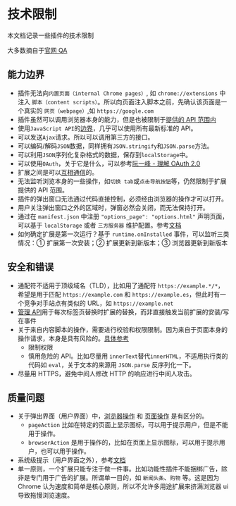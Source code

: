 # 技术限制

本文档记录一些插件的技术限制

大多数摘自于[官网 QA](https://developer.chrome.com/docs/extensions/mv3/faq/)

## 能力边界

- 插件无法向`内置页面（internal Chrome pages）`, 如 `chrome://extensions` 中注入 `脚本（content scripts）`。所以向页面注入脚本之前，先确认该页面是一个真实的 `网页（webpage）`,如 `https://google.com`
- 插件虽然可以调用浏览器本身的能力，但是也被限制于[提供的 API 范围内](https://developer.chrome.com/docs/extensions/reference/)
- 使用`JavaScript API`的[边界](https://developer.chrome.com/docs/extensions/api_other/)，几乎可以使用所有最新标准的 API。
- 可以发送`Ajax`请求。所以可以调用第三方的接口。
- 可以编码/解码`JSON`数据，同样拥有`JSON.stringify`和`JSON.parse`方法。
- 可以利用`JSON`序列化复杂格式的数据，保存到`localStorage`中。
- 可以使用`OAuth`，关于它是什么，可以参考[阮一峰 - 理解 OAuth 2.0](https://www.ruanyifeng.com/blog/2014/05/oauth_2_0.html)
- 扩展之间是可以[互相通信](https://developer.chrome.com/docs/extensions/mv3/messaging/#external)的。
- 无法监听浏览本身的一些操作，如`切换 tab`或`点击导航按钮`等，仍然限制于扩展提供的 API 范围。
- 插件的弹出窗口无法通过代码直接控制，必须经由浏览器的操作才可以打开。
- 用户关注弹出窗口之外的区域时，弹窗必然会关闭，而无法保持打开。
- 通过在 `manifest.json` 中注册 `"options_page": "options.html"` 声明页面，可以基于 `localStorage` 或者 `三方服务器` 维护配置。参考[文档](https://developer.chrome.com/docs/extensions/mv3/options/#write_page)
- 如何确定扩展是第一次运行？基于 `runtime.onInstalled` 事件，可以监听三类情况：① 扩展第一次安装；② 扩展更新到新版本；③ 浏览器更新到新版本

## 安全和错误

- 通配符不适用于顶级域名（TLD），比如用了通配符 `https://example.*/*`，希望是用于匹配 `https://example.com` 和 `https://example.es`，但此时有一个竞争对手站点有类似的 URL，如 `https://example.net`
- [管理 API](https://developer.chrome.com/docs/extensions/reference/management/#manifest)用于每次标签页替换时扩展的替换，而非直接触发当前扩展的安装/写在事件
- 关于来自内容脚本的操作，需要进行校验和权限限制。因为来自于页面本身的操作请求，本身是具有风险的。[具体参考](https://developer.chrome.com/docs/extensions/mv3/messaging/#security-considerations)
  - 限制权限
  - 慎用危险的 API。比如尽量用 `innerText`替代`innerHTML`，不适用执行类的代码如 `eval`，关于文本的来源用 `JSON.parse` 反序列化一下。
- 尽量用 HTTPS，避免中间人修改 HTTP 的响应进行中间人攻击。

## 质量问题

- 关于弹出界面（用户界面）中，[浏览器操作](https://developer.chrome.com/docs/extensions/reference/browserAction/#manifest) 和 [页面操作](https://developer.chrome.com/docs/extensions/reference/pageAction/#manifest) 是有区分的。
  - `pageAction` 比如在特定的页面上显示图标，可以用于提示用户，但是不能用于操作。
  - `browserAction` 是用于操作的，比如在页面上显示图标，可以用于提示用户，也可以用于操作。
- 系统级提示（用户界面之外），参考[文档](https://developer.chrome.com/docs/extensions/mv3/richNotifications/)
- 单一原则，一个扩展只能专注于做一件事。比如功能性插件不能捆绑广告，除非是专门用于广告的扩展。所谓单一目的，如 `新闻头条`、`购物` 等。这是因为 Chrome 认为速度和简单是核心原则，所以不允许多用途扩展来挤满浏览器 ui 导致拖慢浏览速度。
